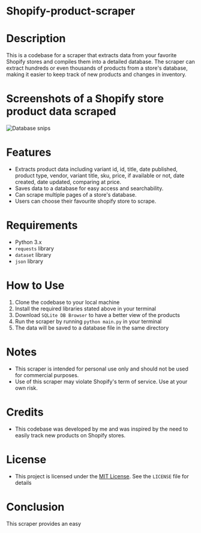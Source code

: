 # Shopify-product-scraper

# Description
This is a codebase for a scraper that extracts data from your favorite Shopify stores and compiles them into a detailed database. The scraper can extract hundreds or even thousands of products from a store's database, making it easier to keep track of new products and changes in inventory.

# Screenshots of a Shopify store product data scraped
 ![Database snips](https://user-images.githubusercontent.com/95959056/204161785-20630f26-ade6-4f07-9b0c-eef0607a7d96.PNG)

# Features
- Extracts product data including variant id, id, title, date published, product type, vendor, variant title, sku, price, if available or not, date created, date updated, comparing at price.
- Saves data to a database for easy access and searchability.
- Can scrape multiple pages of a store's database.
- Users can choose their favourite shopify store to scrape.

# Requirements
- Python 3.x
- `requests` library
- `dataset` library
- `json` library

# How to Use
1. Clone the codebase to your local machine
2. Install the required libraries stated above in your terminal
3. Download `SQLite DB Browser` to have a better view of the products
4. Run the scraper by running `python main.py` in your terminal
5. The data will be saved to a database file in the same directory

# Notes
- This scraper is intended for personal use only and should not be used for commercial purposes.
- Use of this scraper may violate Shopify's term of service. Use at your own risk.

# Credits
- This codebase was developed by me and was inspired by the need to easily track new products on Shopify stores.

# License
- This project is licensed under the [MIT License](LICENSE). See the `LICENSE` file for details

# Conclusion
This scraper provides an easy
